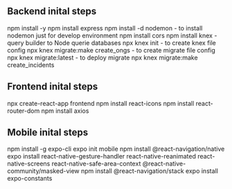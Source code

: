 ## Backend inital steps
npm install -y
npm install express
npm install -d nodemon - to install nodemon just for develop environment
npm install cors
npm install knex - query builder to Node querie databases
npx knex init - to create knex file config
npx knex migrate:make create_ongs - to create migrate file config
npx knex migrate:latest - to deploy migrate
npx knex migrate:make create_incidents

## Frontend inital steps
npx create-react-app frontend 
npm install react-icons
npm install react-router-dom
npm install axios

## Mobile inital steps
npm install -g expo-cli
expo init mobile
npm install @react-navigation/native
expo install react-native-gesture-handler react-native-reanimated react-native-screens react-native-safe-area-context @react-native-community/masked-view
npm install @react-navigation/stack
expo install expo-constants